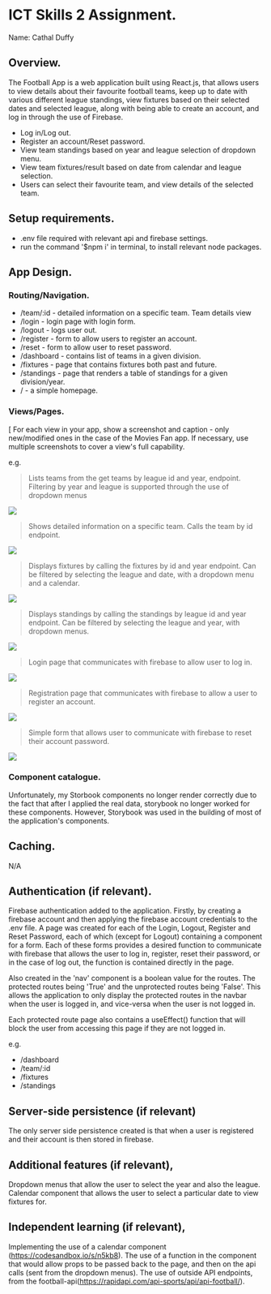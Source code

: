 # ICT Skills 2 Assignment.

Name: Cathal Duffy

## Overview.

The Football App is a web application built using React.js, that allows users to view details about their favourite football teams, keep up to date with various different league standings, view fixtures based on their selected dates and selected league, along with being able to create an account, and log in through the use of Firebase.

+ Log in/Log out.
+ Register an account/Reset password.
+ View team standings based on year and league selection of dropdown menu.
+ View team fixtures/result based on date from calendar and league selection.
+ Users can select their favourite team, and view details of the selected team.

## Setup requirements.

+ .env file required with relevant api and firebase settings.
+ run the command '$npm i' in terminal, to install relevant node packages.

## App Design.

### Routing/Navigation.

+ /team/:id - detailed information on a specific team. Team details view
+ /login - login page with login form.
+ /logout - logs user out.
+ /register - form to allow users to register an account.
+ /reset - form to allow user to reset password.
+ /dashboard - contains list of teams in a given division.
+ /fixtures - page that contains fixtures both past and future.
+ /standings - page that renders a table of standings for a given division/year.
+ / - a simple homepage.

### Views/Pages.

[ For each view in your app, show a screenshot and caption - only new/modified ones in the case of the Movies Fan app. If necessary, use multiple screenshots to cover a view's full capability.

e.g.
>Lists teams from the get teams by league id and year, endpoint. Filtering by year and league is supported through the use of dropdown menus

![][dashboard]



>Shows detailed information on a specific team. Calls the team by id endpoint.

![][teamView]



>Displays fixtures by calling the fixtures by id and year endpoint. Can be filtered by selecting the league and date, with a dropdown menu and a calendar.

![][fixtures]



>Displays standings by calling the standings by league id and year endpoint. Can be filtered by selecting the league and year, with dropdown menus.

![][standings]



>Login page that communicates with firebase to allow user to log in.

![][login]



>Registration page that communicates with firebase to allow a user to register an account.

![][register]



>Simple form that allows user to communicate with firebase to reset their account password.

![][reset]

### Component catalogue.

Unfortunately, my Storbook components no longer render correctly due to the fact that after I applied the real data, storybook no longer worked for these components. However, Storybook was used in the building of most of the application's components.

## Caching.

N/A

## Authentication (if relevant).

Firebase authentication added to the application. Firstly, by creating a firebase account and then applying the firebase account credentials to the .env file. A page was created for each of the Login, Logout, Register and Reset Password, each of which (except for Logout) containing a component for a form. Each of these forms provides a desired function to communicate with firebase that allows the user to log in, register, reset their password, or in the case of log out, the function is contained directly in the page.

Also created in the 'nav' component is a boolean value for the routes. The protected routes being 'True' and the unprotected routes being 'False'. This allows the application to only display the protected routes in the navbar when the user is logged in, and vice-versa when the user is not logged in. 

Each protected route page also contains a useEffect() function that will block the user from accessing this page if they are not logged in.

e.g.
+ /dashboard
+ /team/:id
+ /fixtures
+ /standings


## Server-side persistence (if relevant)

The only server side persistence created is that when a user is registered and their account is then stored in firebase.

## Additional features (if relevant),

Dropdown menus that allow the user to select the year and also the league. Calendar component that allows the user to select a particular date to view fixtures for.

## Independent learning (if relevant),

Implementing the use of a calendar component (https://codesandbox.io/s/n5kb8). The use of a function in the component that would allow props to be passed back to the page, and then on the api calls (sent from the dropdown menus). The use of outside API endpoints, from the football-api(https://rapidapi.com/api-sports/api/api-football/).

[dashboard]: ./public/assets/dashboard.png
[fixtures]: ./public/assets/fixtures.png
[home]: ./public/assets/home.png
[login]: ./public/assets/login.png
[register]: ./public/assets/register.png
[reset]: ./public/assets/reset.png
[standings]: ./public/assets/standings.png
[teamView]: ./public/assets/teamView.png
